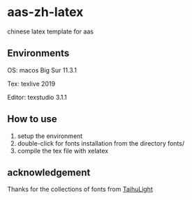 # aas-zh-latex
chinese latex template for aas 

## Environments
 OS: macos Big Sur 11.3.1

 Tex: texlive 2019

Editor: texstudio 3.1.1
 ## How to use

1. setup the environment
2. double-click for fonts installation from the directory fonts/
3. compile the tex file with xelatex 

## acknowledgement

Thanks for the collections of fonts  from [TaihuLight](https://github.com/liubenyuan/nudtpaper/pull/17)

